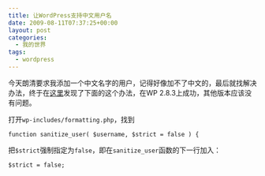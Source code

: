 ```yaml
---
title: 让WordPress支持中文用户名
date: 2009-08-11T07:37:25+00:00
layout: post
categories:
  - 我的世界
tags:
  - wordpress
---
```


今天朗清要求我添加一个中文名字的用户，记得好像加不了中文的，最后就找解决办法，终于在[这里](http://oibdc.cn/2008/12/%e5%a6%82%e4%bd%95%e8%ae%a9wordpress%e6%94%af%e6%8c%81%e4%b8%ad%e6%96%87%e7%94%a8%e6%88%b7%e5%90%8d/)发现了下面的这个办法，在WP 2.8.3上成功，其他版本应该没有问题。

打开`wp-includes/formatting.php`，找到
```
function sanitize_user( $username, $strict = false ) {
```

把`$strict`强制指定为`false`，即在`sanitize_user`函数的下一行加入：
```
$strict = false;
```
